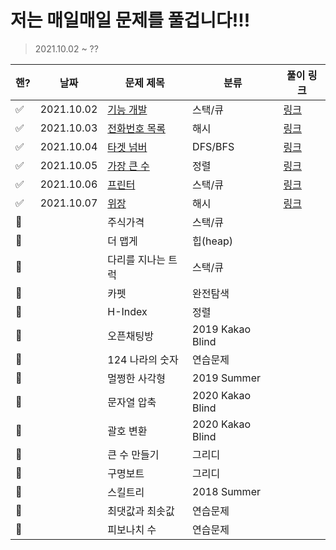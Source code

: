 # 저는 매일매일 문제를 풀겁니다!!!

> 2021.10.02 ~ ?? 

| 핸?  | 날짜       | 문제 제목                                                    | 분류             | 풀이 링크                         |
| ---- | ---------- | ------------------------------------------------------------ | ---------------- | --------------------------------- |
| ✅    | 2021.10.02 | [기능 개발](https://programmers.co.kr/learn/courses/30/lessons/42586) | 스택/큐          | [링크](./stack-queue/기능개발.py) |
| ✅    | 2021.10.03 | [전화번호 목록](https://programmers.co.kr/learn/courses/30/lessons/42577) | 해시             | [링크](./hash/전화번호목록.py)    |
| ✅    | 2021.10.04 | [타겟 넘버](https://programmers.co.kr/learn/courses/30/lessons/43165?language=python3) | DFS/BFS          | [링크](./dfs-bfs/타겟넘버.py)     |
| ✅    | 2021.10.05 | [가장 큰 수](https://programmers.co.kr/learn/courses/30/lessons/42746) | 정렬             | [링크](./align/가장큰수.py)       |
| ✅    | 2021.10.06 | [프린터](https://programmers.co.kr/learn/courses/30/lessons/42587) | 스택/큐          | [링크](./stack-queue/프린터.py)   |
| ✅    | 2021.10.07 | [위장](https://programmers.co.kr/learn/courses/30/lessons/42578) | 해시             | [링크](./hash/위장.py)            |
| 🔳    |            | 주식가격                                                     | 스택/큐          |                                   |
| 🔳    |            | 더 맵게                                                      | 힙(heap)         |                                   |
| 🔳    |            | 다리를 지나는 트럭                                           | 스택/큐          |                                   |
| 🔳    |            | 카펫                                                         | 완전탐색         |                                   |
| 🔳    |            | H-Index                                                      | 정렬             |                                   |
| 🔳    |            | 오픈채팅방                                                   | 2019 Kakao Blind |                                   |
| 🔳    |            | 124 나라의 숫자                                              | 연습문제         |                                   |
| 🔳    |            | 멀쩡한 사각형                                                | 2019 Summer      |                                   |
| 🔳    |            | 문자열 압축                                                  | 2020 Kakao Blind |                                   |
| 🔳    |            | 괄호 변환                                                    | 2020 Kakao Blind |                                   |
| 🔳    |            | 큰 수 만들기                                                 | 그리디           |                                   |
| 🔳    |            | 구명보트                                                     | 그리디           |                                   |
| 🔳    |            | 스킬트리                                                     | 2018 Summer      |                                   |
| 🔳    |            | 최댓값과 최솟값                                              | 연습문제         |                                   |
| 🔳    |            | 피보나치 수                                                  | 연습문제         |                                   |





